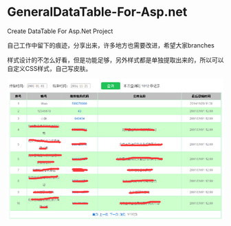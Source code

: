GeneralDataTable-For-Asp.net
============================

Create DataTable For Asp.Net Project

自己工作中留下的痕迹，分享出来，许多地方也需要改进，希望大家branches

样式设计的不怎么好看，但是功能足够，另外样式都是单独提取出来的，所以可以自定义CSS样式，自己写皮肤。

![alt text](/GeneralDataTable-For-Asp.net/Css/1.png "Title")
